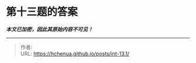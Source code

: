 # 第十三题的答案

***本文已加密，因此其原始内容不可见！***

---

> 作者: <no value>  
> URL: https://hchenua.github.io/posts/int-13.1/  


